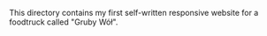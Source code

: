 This directory contains my first self-written responsive website for a foodtruck called "Gruby Wół".
